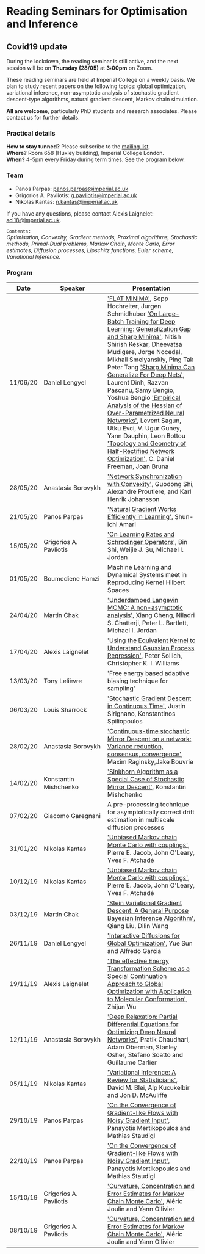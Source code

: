 # Reading Seminars for Optimisation and Inference


##  Covid19 update
During the lockdown, the reading seminar is still active, and the next session will be on **Thursday (28/05)** at **3:00pm** on Zoom.

These reading seminars are held at Imperial College on a weekly basis. 
We plan to study recent papers on the following topics: global optimization, variational inference, non-asymptotic analysis of stochastic gradient descent-type algorithms, natural gradient descent, Markov chain simulation. 

**All are welcome**, particularly PhD students and research associates. Please contact us for further details.

### Practical details
**How to stay tunned?** Please subscribe to the [mailing list](https://mailman.ic.ac.uk/mailman/listinfo/opt-inf-reading-seminar). \
**Where?** Room 658 (Huxley building), Imperial College London. \
**When?** 4-5pm every Friday during term times. See the program below.

### Team
- Panos Parpas: [panos.parpas@imperial.ac.uk](mailto:panos.parpas@imperial.ac.uk)
- Grigorios A. Pavliotis: [g.pavliotis@imperial.ac.uk](mailto:g.pavliotis@imperial.ac.uk)
- Nikolas Kantas: [n.kantas@imperial.ac.uk](mailto:n.kantas@imperial.ac.uk)

If you have any questions, please contact Alexis Laignelet: [acl18@imperial.ac.uk](mailto:acl18@imperial.ac.uk).

`Contents:`\
*Optimisation, Convexity, Gradient methods, Proximal algorithms, Stochastic methods, Primal-Dual problems, Markov Chain, Monte Carlo, Error estimates, Diffusion processes, Lipschitz functions, Euler scheme, Variational Inference.*

### Program
Date | &nbsp;&nbsp;&nbsp;&nbsp;&nbsp;&nbsp;&nbsp;&nbsp;&nbsp;&nbsp;Speaker&nbsp;&nbsp;&nbsp;&nbsp;&nbsp;&nbsp;&nbsp;&nbsp;&nbsp;&nbsp; | Presentation 
--- | --- | ---
11/06/20 | Daniel Lengyel | ['FLAT MINIMA'](../../raw/master/papers/3304.pdf), Sepp Hochreiter, Jurgen Schmidhuber ['On Large-Batch Training for Deep Learning: Generalization Gap and Sharp Minima'](../../raw/master/papers/1609.04836.pdf), Nitish Shirish Keskar, Dheevatsa Mudigere, Jorge Nocedal, Mikhail Smelyanskiy, Ping Tak Peter Tang ['Sharp Minima Can Generalize For Deep Nets'](../../raw/master/papers/1703.04933.pdf), Laurent Dinh, Razvan Pascanu, Samy Bengio, Yoshua Bengio ['Empirical Analysis of the Hessian of Over-Parametrized Neural Networks'](../../raw/master/papers/1706.04454.pdf), Levent Sagun, Utku Evci, V. Ugur Guney, Yann Dauphin, Leon Bottou ['Topology and Geometry of Half-Rectified Network Optimization'](../../raw/master/papers/1611.01540.pdf), C. Daniel Freeman, Joan Bruna
28/05/20 | Anastasia Borovykh | ['Network Synchronization with Convexity'](../../raw/master/papers/1412.7011.pdf), Guodong Shi, Alexandre Proutiere, and Karl Henrik Johansson
21/05/20 | Panos Parpas | ['Natural Gradient Works Efficiently in Learning'](../../raw/master/papers/amari1998.pdf), Shun-ichi Amari
15/05/20 | Grigorios A. Pavliotis | ['On Learning Rates and Schrodinger Operators'](../../raw/master/papers/2004.06977.pdf), Bin Shi, Weijie J. Su, Michael I. Jordan
01/05/20 | Boumediene Hamzi | Machine Learning and Dynamical Systems meet in Reproducing Kernel Hilbert Spaces
24/04/20 | Martin Chak | ['Underdamped Langevin MCMC: A non-asymptotic analysis'](../../raw/master/papers/cheng18a.pdf), Xiang Cheng, Niladri S. Chatterji, Peter L. Bartlett, Michael I. Jordan
17/04/20 | Alexis Laignelet | ['Using the Equivalent Kernel to Understand Gaussian Process Regression'](../../raw/master/papers/2676-using-the-equivalent-kernel-to-understand-gaussian-process-regression.pdf), Peter Sollich, Christopher K. I. Williams
13/03/20 | Tony Lelièvre | 'Free energy based adaptive biasing technique for sampling'
06/03/20 | Louis Sharrock | ['Stochastic Gradient Descent in Continuous Time'](../../raw/master/papers/1611.05545.pdf), Justin Sirignano, Konstantinos Spiliopoulos
28/02/20 | Anastasia Borovykh | ['Continuous-time stochastic Mirror Descent on a network: Variance reduction, consensus, convergence'](../../raw/master/papers/raginsky_bouvrie_CDC12.pdf), Maxim Raginsky,Jake Bouvrie
14/02/20 | Konstantin Mishchenko | ['Sinkhorn Algorithm as a Special Case of Stochastic Mirror Descent'](../../raw/master/papers/1909.06918.pdf), Konstantin Mishchenko
07/02/20 | Giacomo Garegnani | A pre-processing technique for asymptotically correct drift estimation in multiscale diffusion processes
31/01/20 | Nikolas Kantas | ['Unbiased Markov chain Monte Carlo with couplings'](../../raw/master/papers/1708.03625.pdf), Pierre E. Jacob, John O'Leary, Yves F. Atchadé
10/12/19 | Nikolas Kantas | ['Unbiased Markov chain Monte Carlo with couplings'](../../raw/master/papers/1708.03625.pdf), Pierre E. Jacob, John O'Leary, Yves F. Atchadé
03/12/19 | Martin Chak | ['Stein Variational Gradient Descent: A General Purpose Bayesian Inference Algorithm'](../../raw/master/papers/1608.04471.pdf), Qiang Liu, Dilin Wang
26/11/19 | Daniel Lengyel | ['Interactive Diffusions for Global Optimization'](../../raw/master/papers/Sun-Garcia2014_Article_InteractiveDiffusionsForGlobal.pdf), Yue Sun and Alfredo Garcia
19/11/19 | Alexis Laignelet | ['The effective Energy Transformation Scheme as a Special Continuation Approach to Global Optimization with Application to Molecular Conformation'](../../raw/master/papers/s1052623493254698.pdf), Zhijun Wu
12/11/19 | Anastasia Borovykh | ['Deep Relaxation: Partial Differential Equations for Optimizing Deep Neural Networks'](../../raw/master/papers/1704.04932.pdf), Pratik Chaudhari, Adam Oberman, Stanley Osher, Stefano Soatto and Guillaume Carlier
05/11/19 | Nikolas Kantas | ['Variational Inference: A Review for Statisticians'](../../raw/master/papers/1601.00670.pdf), David M. Blei, Alp Kucukelbir and Jon D. McAuliffe
29/10/19 | Panos Parpas | ['On the Convergence of Gradient-like Flows with Noisy Gradient Input'](../../raw/master/papers/1611.06730.pdf), Panayotis Mertikopoulos and Mathias Staudigl
22/10/19 | Panos Parpas | ['On the Convergence of Gradient-like Flows with Noisy Gradient Input'](../../raw/master/papers/1611.06730.pdf), Panayotis Mertikopoulos and Mathias Staudigl
15/10/19 | Grigorios A. Pavliotis | ['Curvature, Concentration and Error Estimates for Markov Chain Monte Carlo'](../../raw/master/papers/0904.1312.pdf), Aléric Joulin and Yann Ollivier
08/10/19 | Grigorios A. Pavliotis | ['Curvature, Concentration and Error Estimates for Markov Chain Monte Carlo'](../../raw/master/papers/0904.1312.pdf), Aléric Joulin and Yann Ollivier
